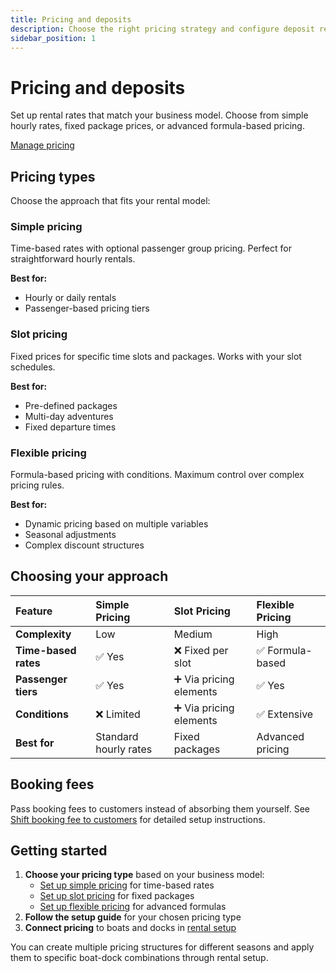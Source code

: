 ```yaml
---
title: Pricing and deposits
description: Choose the right pricing strategy and configure deposit requirements for your boat rentals
sidebar_position: 1
---
```


# Pricing and deposits

Set up rental rates that match your business model. Choose from simple hourly rates, fixed package prices, or advanced formula-based pricing.

<div class="button-container">
  <a href="https://dashboard.letsbook.app/pricing" class="button button--primary" target="_blank" rel="noopener noreferrer">Manage pricing</a>
</div>

## Pricing types

Choose the approach that fits your rental model:

### Simple pricing

Time-based rates with optional passenger group pricing. Perfect for straightforward hourly rentals.

**Best for:**

- Hourly or daily rentals
- Passenger-based pricing tiers

### Slot pricing

Fixed prices for specific time slots and packages. Works with your slot schedules.

**Best for:**

- Pre-defined packages
- Multi-day adventures
- Fixed departure times

### Flexible pricing

Formula-based pricing with conditions. Maximum control over complex pricing rules.

**Best for:**

- Dynamic pricing based on multiple variables
- Seasonal adjustments
- Complex discount structures

## Choosing your approach

| Feature              | Simple Pricing        | Slot Pricing            | Flexible Pricing |
| :------------------- | :-------------------- | :---------------------- | :--------------- |
| **Complexity**       | Low                   | Medium                  | High             |
| **Time-based rates** | ✅ Yes                | ❌ Fixed per slot       | ✅ Formula-based |
| **Passenger tiers**  | ✅ Yes                | ➕ Via pricing elements | ✅ Yes           |
| **Conditions**       | ❌ Limited            | ➕ Via pricing elements | ✅ Extensive     |
| **Best for**         | Standard hourly rates | Fixed packages          | Advanced pricing |

## Booking fees

Pass booking fees to customers instead of absorbing them yourself. See [Shift booking fee to customers](../../extra-revenue/shift-booking-fee) for detailed setup instructions.

## Getting started

1. **Choose your pricing type** based on your business model:
    - [Set up simple pricing](simple-pricing) for time-based rates
    - [Set up slot pricing](slot-pricing) for fixed packages
    - [Set up flexible pricing](flexible-pricing) for advanced formulas
2. **Follow the setup guide** for your chosen pricing type
3. **Connect pricing** to boats and docks in [rental setup](https://dashboard.letsbook.app/rental-setup)

You can create multiple pricing structures for different seasons and apply them to specific boat-dock combinations through rental setup.
